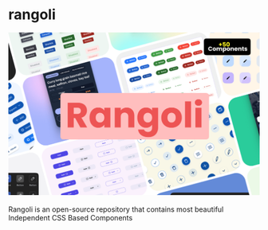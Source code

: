 # rangoli
![Main Banner](https://github.com/debugwithakshay/rangoli/blob/main/rangoli_banner.png?raw=true)
<br>
<br>
Rangoli is an open-source repository that contains most beautiful Independent CSS Based Components
